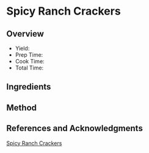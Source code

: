 # Spicy Ranch Crackers

## Overview

- Yield:
- Prep Time:
- Cook Time:
- Total Time:

## Ingredients


## Method



## References and Acknowledgments

[Spicy Ranch Crackers](https://thatlowcarblife.com/spicy-ranch-crackers/)
